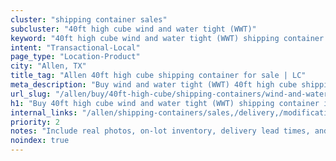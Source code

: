 ```yaml
---
cluster: "shipping container sales"
subcluster: "40ft high cube wind and water tight (WWT)"
keyword: "40ft high cube wind and water tight (WWT) shipping container for sale Allen, TX"
intent: "Transactional-Local"
page_type: "Location-Product"
city: "Allen, TX"
title_tag: "Allen 40ft high cube shipping container for sale | LC"
meta_description: "Buy wind and water tight (WWT) 40ft high cube shipping container sale with local delivery in Allen, TX. LC Container — local Since 2003. Request a fast quote today."
url_slug: "/allen/buy/40ft-high-cube/shipping-containers/wind-and-water-tight-wwt"
h1: "Buy 40ft high cube wind and water tight (WWT) shipping container in Allen"
internal_links: "/allen/shipping-containers/sales,/delivery,/modifications"
priority: 2
notes: "Include real photos, on-lot inventory, delivery lead times, and financing info."
noindex: true
---
```


<!-- TODO: Add unique city/inventory copy, images, and internal links here. -->
